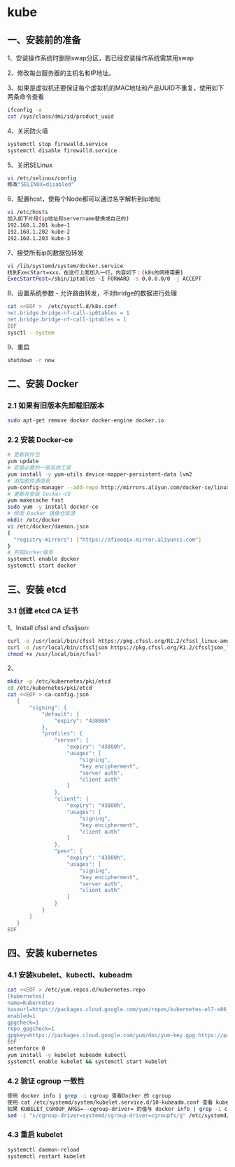 # kube
## 一、安装前的准备
1、安装操作系统时删除swap分区，若已经安装操作系统需禁用swap

2、修改每台服务器的主机名和IP地址。

3、如果是虚拟机还要保证每个虚拟机的MAC地址和产品UUID不重复，使用如下两条命令查看
```bash
ifconfig -a
cat /sys/class/dmi/id/product_uuid
```
4、关闭防火墙
```bash
systemctl stop firewalld.service
systemctl disable firewalld.service
```
5、关闭SELinux
```bash
vi /etc/selinux/config
修改"SELINUX=disabled"
```
6、配置host，使每个Node都可以通过名字解析到ip地址
```bash
vi /etc/hosts
加入如下片段(ip地址和servername替换成自己的)
192.168.1.201 kube-1
192.168.1.202 kube-2
192.168.1.203 kube-3
```
7、接受所有ip的数据包转发
```bash
vi /lib/systemd/system/docker.service
找到ExecStart=xxx，在这行上面加入一行，内容如下：(k8s的网络需要)
ExecStartPost=/sbin/iptables -I FORWARD -s 0.0.0.0/0 -j ACCEPT
```
8、设置系统参数 - 允许路由转发，不对bridge的数据进行处理
```bash
cat <<EOF >  /etc/sysctl.d/k8s.conf
net.bridge.bridge-nf-call-ip6tables = 1
net.bridge.bridge-nf-call-iptables = 1
EOF
sysctl --system
```
9、重启
```bash
shutdown -r now
```

## 二、安装 Docker
### 2.1 如果有旧版本先卸载旧版本
```bash
sudo apt-get remove docker docker-engine docker.io
```
### 2.2 安装 Docker-ce
```bash
# 更新软件包
yum update
# 安装必要的一些系统工具
yum install -y yum-utils device-mapper-persistent-data lvm2
# 添加软件源信息
yum-config-manager --add-repo http://mirrors.aliyun.com/docker-ce/linux/centos/docker-ce.repo
# 更新并安装 Docker-CE
yum makecache fast
sudo yum -y install docker-ce
# 修改 Docker 镜像仓库源
mkdir /etc/docker
vi /etc/docker/daemon.json
{
  "registry-mirrors": ["https://of1ooeiv.mirror.aliyuncs.com"]
}
# 开启Docker服务
systemctl enable docker
systemctl start docker
```
## 三、安装 etcd
### 3.1 创建 etcd CA 证书
1、Install cfssl and cfssljson:
```bash
curl -o /usr/local/bin/cfssl https://pkg.cfssl.org/R1.2/cfssl_linux-amd64
curl -o /usr/local/bin/cfssljson https://pkg.cfssl.org/R1.2/cfssljson_linux-amd64
chmod +x /usr/local/bin/cfssl*
```
2、
```bash
mkdir -p /etc/kubernetes/pki/etcd
cd /etc/kubernetes/pki/etcd
cat <<EOF > ca-config.json
   {
       "signing": {
           "default": {
               "expiry": "43800h"
           },
           "profiles": {
               "server": {
                   "expiry": "43800h",
                   "usages": [
                       "signing",
                       "key encipherment",
                       "server auth",
                       "client auth"
                   ]
               },
               "client": {
                   "expiry": "43800h",
                   "usages": [
                       "signing",
                       "key encipherment",
                       "client auth"
                   ]
               },
               "peer": {
                   "expiry": "43800h",
                   "usages": [
                       "signing",
                       "key encipherment",
                       "server auth",
                       "client auth"
                   ]
               }
           }
       }
   }
EOF
```
## 四、安装 kubernetes
### 4.1 安装kubelet、kubectl、kubeadm
```bash
cat <<EOF > /etc/yum.repos.d/kubernetes.repo
[kubernetes]
name=Kubernetes
baseurl=https://packages.cloud.google.com/yum/repos/kubernetes-el7-x86_64
enabled=1
gpgcheck=1
repo_gpgcheck=1
gpgkey=https://packages.cloud.google.com/yum/doc/yum-key.gpg https://packages.cloud.google.com/yum/doc/rpm-package-key.gpg
EOF
setenforce 0
yum install -y kubelet kubeadm kubectl
systemctl enable kubelet && systemctl start kubelet
```
### 4.2 验证 cgroup 一致性
```bash
使用 docker info | grep -i cgroup 查看Docker 的 cgroup
使用 cat /etc/systemd/system/kubelet.service.d/10-kubeadm.conf 查看 kubeadm 使用的 cgroup
如果 KUBELET_CGROUP_ARGS=--cgroup-driver= 的值与 docker info | grep -i cgroup 的值不一致，则使用以下命令修正
sed -i "s/cgroup-driver=systemd/cgroup-driver=cgroupfs/g" /etc/systemd/system/kubelet.service.d/10-kubeadm.conf
```
### 4.3 重启 kubelet
```bash
systemctl daemon-reload
systemctl restart kubelet
```
